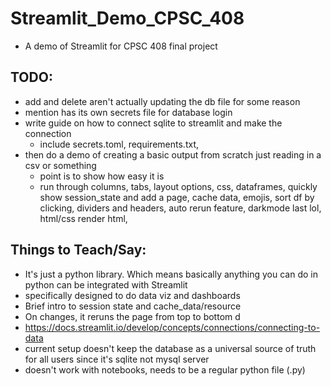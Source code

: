 # Streamlit_Demo_CPSC_408
- A demo of Streamlit for CPSC 408 final project
## TODO:
- add and delete aren't actually updating the db file for some reason
- mention has its own secrets file for database login
- write guide on how to connect sqlite to streamlit and make the connection
    - include secrets.toml, requirements.txt, 
- then do a demo of creating a basic output from scratch just reading in a csv or something
    - point is to show how easy it is
    - run through columns, tabs, layout options, css, dataframes, quickly show session_state and add a page, cache data, emojis, sort df by clicking, dividers and headers, auto rerun feature, darkmode last lol, html/css render html,
## Things to Teach/Say:
- It's just a python library. Which means basically anything you can do in python can be integrated with Streamlit
- specifically designed to do data viz and dashboards
- Brief intro to session state and cache_data/resource
- On changes, it reruns the page from top to bottom d
- https://docs.streamlit.io/develop/concepts/connections/connecting-to-data
- current setup doesn't keep the database as a universal source of truth for all users since it's sqlite not mysql server
- doesn't work with notebooks, needs to be a regular python file (.py)